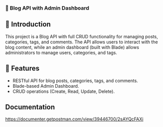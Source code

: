 ### 📝 Blog API with Admin Dashboard

## 📌 Introduction
This project is a Blog API with full CRUD functionality for managing posts, categories, tags, and comments. The API allows users to interact with the blog content, while an admin dashboard (built with Blade) allows administrators to manage users, categories, and tags.

## 🚀 Features
- RESTful API for blog posts, categories, tags, and comments.
- Blade-based Admin Dashboard.
- CRUD operations (Create, Read, Update, Delete).

## Documentation
https://documenter.getpostman.com/view/39446700/2sAYQcFAXi
